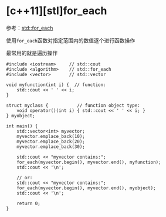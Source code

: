 
# [c++11][stl]for_each

参考：[std::for_each](http://www.cplusplus.com/reference/algorithm/for_each/?kw=for_each)

使用`for_each`函数对指定范围内的数值逐个进行函数操作

最常用的就是遍历操作

```
#include <iostream>     // std::cout
#include <algorithm>    // std::for_each
#include <vector>       // std::vector

void myfunction(int i) {  // function:
    std::cout << ' ' << i;
}

struct myclass {           // function object type:
    void operator()(int i) { std::cout << ' ' << i; }
} myobject;

int main() {
    std::vector<int> myvector;
    myvector.emplace_back(10);
    myvector.emplace_back(20);
    myvector.emplace_back(30);

    std::cout << "myvector contains:";
    for_each(myvector.begin(), myvector.end(), myfunction);
    std::cout << '\n';

    // or:
    std::cout << "myvector contains:";
    for_each(myvector.begin(), myvector.end(), myobject);
    std::cout << '\n';

    return 0;
}
```